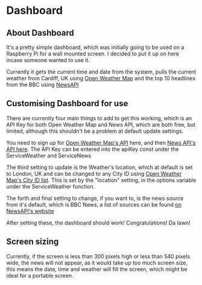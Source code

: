 # Dashboard


## About Dashboard
It's a pretty simple dashboard, which was initially going to be used on a Raspberry Pi for a wall mounted screen. I decided to put it up on here incase someone wanted to use it.

Currently it gets the current time and date from the system, pulls the current weather from Cardiff, UK using [Open Weather Map](https://openweathermap.org/) and the top 10 headlines from the BBC using [NewsAPI](https://newsapi.org)


## Customising Dashboard for use
There are currently four main things to add to get this working, which is an API Key for both Open Weather Map and News API, which are both free, but limited, although this shouldn't be a problem at default update settings.

You need to sign up for [Open Weather Map's API](https://openweathermap.org/api) here, and then [News API's API here](https://newsapi.org/register).
The API Key can be entered into the apiKey const under the ServiceWeather and ServiceNews 

The third setting to update is the Weather's location, which at default is set to London, UK and can be changed to any City ID using [Open Weather Map's City ID list](http://bulk.openweathermap.org/sample/city.list.json.gz). This is set by the "location" setting, in the options variable under the ServiceWeather function.

The forth and final setting to change, if you want to, is the news source from it's default, which is BBC News, a list of sources can be found [on NewsAPI's website](https://newsapi.org/)

After setting these, the dashboard should work! Congratulations! Da Iawn!

## Screen sizing
Currently, if the screen is less than 300 pixels high or less than 540 pixels wide, the news will not appear, as it would take up too much screen size, this means the date, time and weather will fill the screen, which might be ideal for a portable screen.